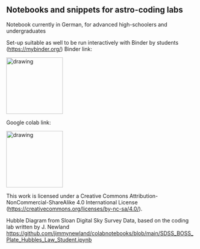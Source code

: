 ## Notebooks and snippets for astro-coding labs 

Notebook currently in German, for advanced high-schoolers and undergraduates

Set-up suitable as well to be run interactively with Binder by students (https://mybinder.org/)
Binder link:

<a target="_blank" rel="noopener noreferrer" href="https://hub.ovh2.mybinder.org/user/csheneka-labs-astro-teaching-m4lweyrg/lab/tree/SDSS_BOSS_Expansion_Universum_Student.ipynb"><img src="https://mybinder.org/static/logo.svg" alt="drawing" width="150"/> </a>

Google colab link:

<a target="_blank" rel="noopener noreferrer" href="https://colab.research.google.com/github/csheneka/labs-astro-teaching/blob/main/SDSS_BOSS_Expansion_Universum_Student.ipynb"><img src="https://colab.research.google.com/assets/colab-badge.svg" alt="drawing" width="150"/> </a>

This work is licensed under a Creative Commons Attribution-NonCommercial-ShareAlike 4.0 International License (https://creativecommons.org/licenses/by-nc-sa/4.0/).

Hubble Diagram from Sloan Digital Sky Survey Data, based on the coding lab written by J. Newland https://github.com/jimmynewland/colabnotebooks/blob/main/SDSS_BOSS_Plate_Hubbles_Law_Student.ipynb
